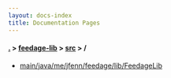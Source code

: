 ```yaml
---
layout: docs-index
title: Documentation Pages
---
```

#### [.](./../../index) > [feedage-lib](./../index) > [src](./index) > **/**

- [main/java/me/jfenn/feedage/lib/FeedageLib](main/java/me/jfenn/feedage/lib/FeedageLib)
